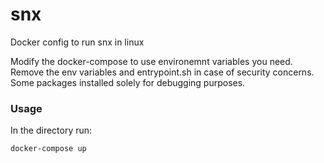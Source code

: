 # snx
Docker config to run snx in linux

Modify the docker-compose to use environemnt variables you need.
Remove the env variables and entrypoint.sh in case of security concerns.
Some packages installed solely for debugging purposes.

### Usage
In the directory run:
```shell
docker-compose up
```